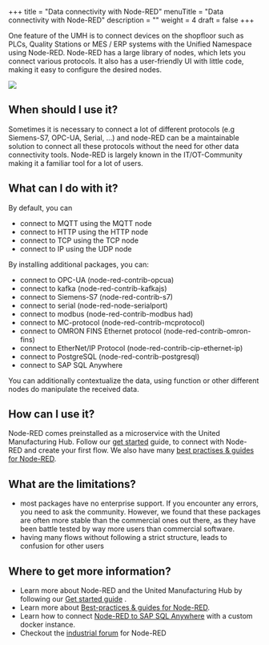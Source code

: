 +++
title = "Data connectivity with Node-RED"
menuTitle = "Data connectivity with Node-RED"
description = ""
weight = 4
draft = false
+++

One feature of the UMH is to connect devices on the shopfloor such as PLCs, Quality Stations or MES / ERP systems with the Unified Namespace using Node-RED. 
Node-RED has a large library of nodes, which lets you connect various protocols. It also has a user-friendly UI
with little code, making it easy to configure the desired nodes.

![](/images/features/ifm-retrofitting/noderedDifferentProtocols.png?width=60%)

## When should I use it?

Sometimes it is necessary to connect a lot of different protocols (e.g Siemens-S7, OPC-UA, Serial, ...) and node-RED can be a maintainable
solution to connect all these protocols without the need for other data connectivity tools. Node-RED is largely known in 
the IT/OT-Community making it a familiar tool for a lot of users.

## What can I do with it?

By default, you can
- connect to MQTT using the MQTT node
- connect to HTTP using the HTTP node
- connect to TCP using the TCP node
- connect to IP using the UDP node

By installing additional packages, you can:
- connect to OPC-UA (node-red-contrib-opcua)
- connect to kafka (node-red-contrib-kafkajs)
- connect to Siemens-S7 (node-red-contrib-s7)
- connect to serial (node-red-node-serialport)
- connect to modbus (node-red-contrib-modbus had)
- connect to MC-protocol (node-red-contrib-mcprotocol)
- connect to OMRON FINS Ethernet protocol (node-red-contrib-omron-fins)
- connect to EtherNet/IP Protocol (node-red-contrib-cip-ethernet-ip)
- connect to PostgreSQL (node-red-contrib-postgresql)
- connect to SAP SQL Anywhere

You can additionally contextualize the data, using function or other different nodes do manipulate the 
received data.

## How can I use it?

Node-RED comes preinstalled as a microservice with the United Manufacturing Hub. Follow our [get started](/docs/getstarted/) guide, 
to connect with Node-RED and create your first flow. We also have many [best practises & guides for Node-RED](https://learn.umh.app/topic/node-red/).

## What are the limitations?

- most packages have no enterprise support. If you encounter any errors, you need to ask the community. 
  However, we found that these packages are often more stable than the commercial ones out there, 
  as they have been battle tested by way more users than commercial software.
- having many flows without following a strict structure, leads to confusion for other users

## Where to get more information?

- Learn more about Node-RED and the United Manufacturing Hub by following our [Get started guide](/docs/getstarted/) .
- Learn more about [Best-practices & guides for Node-RED](https://learn.umh.app/topic/node-red/).
- Learn how to connect [Node-RED to SAP SQL Anywhere](https://learn.umh.app/course/connecting-to-sap-sql-anywhere-using-a-custom-node-red-instance/) with a custom docker instance.
- Checkout the [industrial forum](https://discourse.nodered.org/c/industrial/18) for Node-RED